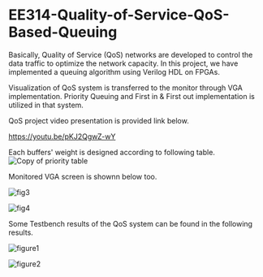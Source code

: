 # EE314-Quality-of-Service-QoS-Based-Queuing
Basically, Quality of Service (QoS)
networks are developed to control the data traffic to optimize the network capacity. In this project,
we have implemented a queuing algorithm using Verilog HDL on FPGAs.

Visualization of QoS system is transferred to the monitor through VGA implementation. 
Priority Queuing and First in & First out implementation is utilized in that system.


QoS project video presentation is provided link below. 

https://youtu.be/pKJ2QgwZ-wY



Each buffers' weight is designed according to following table.
![Copy of priority table](https://user-images.githubusercontent.com/88316097/178002606-d37c98ef-96a1-4653-8f34-9f0710c4cf9e.png)


Monitored VGA screen is shownn below too. 

![fig3](https://user-images.githubusercontent.com/88316097/178003329-bfa16853-c546-4419-800e-a23f3e930faf.png)


![fig4](https://user-images.githubusercontent.com/88316097/178003207-b19797ea-6b06-44ef-84b7-b878a80f09e9.png)

Some Testbench results of the QoS system can be found in the following results. 

![figure1](https://user-images.githubusercontent.com/88316097/178003594-07e274a7-ff0d-4a46-98c4-fc63d29ddf6d.png)

![figure2](https://user-images.githubusercontent.com/88316097/178003668-3b400124-6ab7-4bed-ba5d-72f5fd21ecb2.png)



